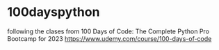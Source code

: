 # 100dayspython
following the clases from 
100 Days of Code: The Complete Python Pro Bootcamp for 2023
https://www.udemy.com/course/100-days-of-code

